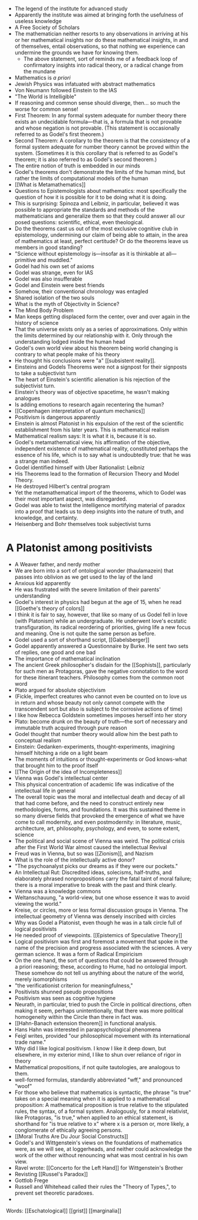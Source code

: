 - The legend of the institute for advanced study
- Apparently the institute was aimed at bringing forth the usefulness of useless knowledge
- A Free Society of Scholars
- The mathematician neither resorts to any observations in arriving at his or her mathematical insights nor do these mathematical insights, in and of themselves, entail observations, so that nothing we experience can undermine the grounds we have for knowing them.
	- The above statement, sort of reminds me of a feedback loop of confirmatory insights into radical theory, or a radical change from the mundane
- Mathematics is *a priori*
- Jewish Physics was infatuated with abstract mathematics
- Von Neumann followed Einstein to the IAS
- "The World is Intelligible"
- If reasoning and common sense should diverge, then... so much the worse for common sense!
- First Theorem: In any formal system adequate for number theory there exists an undecidable formula—that is, a formula that is not provable and whose negation is not provable. (This statement is occasionally referred to as Godel's first theorem.)
- Second Theorem: A corollary to the theorem is that the consistency of a formal system adequate for number theory cannot be proved within the system. (Sometimes it is this corollary that is referred to as Godel's theorem; it is also referred to as Godel's second theorem.)
- The entire notion of truth is embedded in our minds
- Godel's theorems don't demonstrate the limits of the human mind, but rather the limits of computational models of the human
- [[What is Metamathematics]]
- Questions to Epistemologists about mathematics: most specifically the question of how it is possible for it to be doing what it is doing.
- This is surprising: Spinoza and Leibniz, in particular, believed it was possible to appropriate the standards and methods of the mathematicians and generalize them so that they could answer all our posed questions: scientific, ethical, even theological.
- Do the theorems cast us out of the most exclusive cognitive club in epistemology, undermining our claim of being able to attain, in the area of mathematics at least, perfect certitude? Or do the theorems leave us members in good standing?
- "Science without epistemology is—insofar as it is thinkable at all—primitive and muddled."
- Godel had his own set of axioms
- Godel was strange, even for IAS
- Godel was also insufferable
- Godel and Einstein were best friends
- Somehow, their conventional chronology was entagled
- Shared isolation of the two souls
- What is the myth of Objectivity in Science?
- The Mind Body Problem
- Man keeps getting displaced form the center, over and over again in the history of science
- That the universe exists only as a series of approximations. Only within the limits determined by our relationship with it. Only through the understanding lodged inside the human head
- Godel's own world view about his theorem being world changing is contrary to what people make of his theory
- He thought his conclusions were "a" [[subsistent reality]].
- Einsteins and Godels Theorems were not a signpost for their signposts to take a subjectivist turn
- The heart of Einstein's scientific alienation is his rejection of the subjectivist turn.
- Einstein's theory was of objective spacetime, he wasn't making analogues
- Is adding emotions to research again recentering the human?
- [[Copenhagen interpretation of quantum mechanics]]
- Positivism is dangerous apparently
- Einstein is almost Platonist in his expulsion of the rest of the scientific establishment from his later years. This is mathematical realism
- Mathematical realism says: It is what it is, because it is so.
- Godel's metamathematical view, his affirmation of the objective, independent existence of mathematical reality, constituted perhaps the essence of his life, which is to say what is undoubtedly true: that he was a strange man indeed.
- Godel identified himself with Uber Rationalist: Leibniz
- His Theorems lead to the formation of Recursion Theory and Model Theory.
- He destroyed Hilbert's central program
- Yet the metamathematical import of the theorems, which to Godel was their most important aspect, was disregarded.
- Godel was able to twist the intelligence mortifying material of paradox into a proof that leads us to deep insights into the nature of truth, and knowledge, and certainty.
- Heisenberg and Bohr themselves took subjectivist turns

# A Platonist among positivists
- A Weaver father, and nerdy mother
- We are born into a sort of ontological wonder (thaulamazein) that passes into oblivion as we get used to the lay of the land
- Anxious kid apparently
- He was frustrated with the severe limitation of their parents' understanding
- Godel's interest in physics had begun at the age of 15, when he read [[Goethe's theory of colors]]
- I think it is fair to say, however, that like so many of us Godel fell in love (with Platonism) while an undergraduate. He underwent love's ecstatic transfiguration, its radical reordering of priorities, giving life a new focus and meaning. One is not quite the same person as before.
- Godel used a sort of shorthand script, [[Gabelsberger]]
- Godel apparently answered a Questionnaire by Burke. He sent two sets of replies, one good and one bad
- The importance of mathematical inclination
- The ancient Greek philosopher's disdain for the [[Sophists]], particularly for such men as Protagoras, gave the negative connotation to the word for these itinerant teachers. Philosophy comes from the common root word
- Plato argued for absolute objectivism
- (Fickle, imperfect creatures who cannot even be counted on to love us in return and whose beauty not only cannot compete with the transcendent sort but also is subject to the corrosive actions of time)
- I like how Rebecca Goldstein sometimes imposes herself into her story
- Plato: become drunk on the beauty of truth—the sort of necessary and immutable truth acquired through pure reason
- Godel thought that number theory would allow him the best path to conceptual realism
- Einstein: Gedanken-experiments, thought-experiments, imagining himself hitching a ride on a light beam
- The moments of intuitions or thought-experiments or God knows-what that brought him to the proof itself
- [[The Origin of the idea of Incompleteness]]
- Vienna was Godel's intellectual center
- This physical concentration of academic life was indicative of the intellectual life in general
- The overall topic was the moral and intellectual death and decay of all that had come before, and the need to construct entirely new methodologies, forms, and foundations. It was this sustained theme in so many diverse fields that provoked the emergence of what we have come to call modernity, and even postmodernity: in literature, music, architecture, art, philosophy, psychology, and even, to some extent, science
- The political and social scene of Vienna was weird. The political crisis after the First World War almost caused the intellectual Revival
- Freud was in Vienna, but so was [[Zionism]], and Nazism
- What is the role of the intellectually active donor?
- "The psychoanalyst picks our dreams as if they were our pockets."
- An Intellectual Rut: Discredited ideas, solecisms, half-truths, and elaborately phrased nonpropositions carry the fatal taint of moral failure; there is a moral imperative to break with the past and think clearly.
- Vienna was a knowledge commons
- Weltanschauung, "a world-view, but one whose essence it was to avoid viewing the world."
- Kreise, or circles, more or less formal discussion groups in Vienna. The intellectual geometry of Vienna was densely inscribed with circles
- Why was Godel a Platonist, even though he was in a talk circle full of logical positivists
- He needed proof of viewpoints. [[Epistemics of Speculative Theory]]
- Logical positivism was first and foremost a movement that spoke in the name of the precision and progress associated with the sciences. A very german science. It was a form of Radical Empiricism
- On the one hand, the sort of questions that could be answered through a priori reasoning; these, according to Hume, had no ontologial import. These somehow do not tell us anything about the nature of the world, merely isomorphisms
- "the verificationist criterion for meaningfulness,"
- Positivists shunned pseudo propositions
- Positivism was seen as cognitive hygiene
- Neurath, in particular, tried to push the Circle in political directions, often making it seem, perhaps unintentionally, that there was more political homogeneity within the Circle than there in fact was.
- [[Hahn-Banach extension theorem]] in functional analysis.
- Hans Hahn was interested in parapsychological phenomena
- Feigl writes, provided "our philosophical movement with its international trade name."
- Why did I like logical positivism. I know I like it deep down, but elsewhere, in my exterior mind, I like to shun over reliance of rigor in theory
- Mathematical propositions, if not quite tautologies, are analogous to them.
- well-formed formulas, standardly abbreviated "wff," and pronounced "woof"
- For those who believe that mathematics is syntactic, the phrase "is true" takes on a special meaning when it is applied to a mathematical proposition: A mathematical proposition is true relative to the stipulated rules, the syntax, of a formal system. Analogously, for a moral relativist, like Protagoras, "is true," when applied to an ethical statement, is shorthand for "is true relative to x" where x is a person or, more likely, a conglomerate of ethically agreeing persons.
- [[Moral Truths Are Du Jour Social Constructs]]
- Godel's and Wittgenstein's views on the foundations of mathematics were, as we will see, at loggerheads, and neither could acknowledge the work of the other without renouncing what was most central in his own view.
- Ravel wrote: [[Concerto for the Left Hand]] for Wittgenstein's Brother
- Revisting [[Russel's Paradox]]
- Gottlob Frege
- Russell and Whitehead called their rules the "Theory of Types,", to prevent set theoretic paradoxes.
- 
Words: 
[[Eschatological]]
[[grist]]
[[marginalia]]

